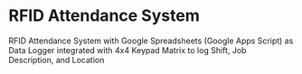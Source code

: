 # RFID Attendance System
RFID Attendance System with Google Spreadsheets (Google Apps Script) as Data Logger integrated with 4x4 Keypad Matrix to log Shift, Job Description, and Location
